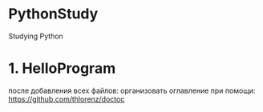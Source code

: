 # PythonStudy
Studying Python
# 1. HelloProgram
после добавления всех файлов: организовать оглавление при помощи:
https://github.com/thlorenz/doctoc
